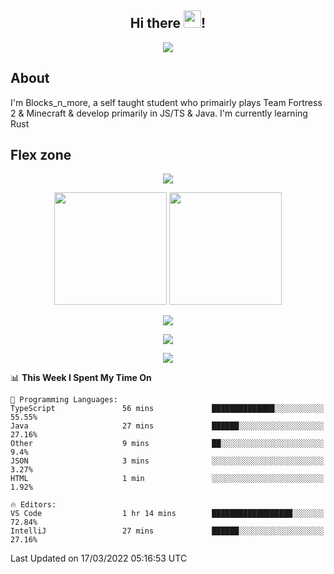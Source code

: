 <h2 align="center">
  Hi there <img src="https://media.giphy.com/media/hvRJCLFzcasrR4ia7z/giphy.gif" width="28">!
</h2>

<p align="center">
  <img src="https://forthebadge.com/images/badges/0-percent-optimized.svg">
</p>

## About
I'm Blocks_n_more, a self taught student who primairly plays Team Fortress 2 & Minecraft & develop primarily in JS/TS & Java. I'm currently learning Rust

## Flex zone
<p align="center">
 <img src="https://github-profile-summary-cards.vercel.app/api/cards/profile-details?username=Blocksnmore&theme=github_dark">
</p>
<p align="center">
 <img height="180em" src="https://github-readme-stats.vercel.app/api?username=Blocksnmore&show_icons=true&theme=dark&hide_border=true">
 <img height="180em" src="https://github-readme-stats.vercel.app/api/top-langs/?username=Blocksnmore&layout=compact&theme=dark&hide_border=true"> 
</p>
<p align="center">
 <img src="https://github-readme-streak-stats.herokuapp.com/?user=Blocksnmore&theme=dark&hide_border=true">
</p>
<p align="center">
 <img src="https://activity-graph.herokuapp.com/graph?username=Blocksnmore&theme=github&hide_border=true"> 
</p>
<p align="center">
 <img src="https://github-profile-trophy.vercel.app/?username=Blocksnmore&theme=nord">
</p>

<!--START_SECTION:waka-->
📊 **This Week I Spent My Time On** 

```text
💬 Programming Languages: 
TypeScript               56 mins             ██████████████░░░░░░░░░░░   55.55% 
Java                     27 mins             ██████░░░░░░░░░░░░░░░░░░░   27.16% 
Other                    9 mins              ██░░░░░░░░░░░░░░░░░░░░░░░   9.4% 
JSON                     3 mins              ░░░░░░░░░░░░░░░░░░░░░░░░░   3.27% 
HTML                     1 min               ░░░░░░░░░░░░░░░░░░░░░░░░░   1.92%

🔥 Editors: 
VS Code                  1 hr 14 mins        ██████████████████░░░░░░░   72.84% 
IntelliJ                 27 mins             ██████░░░░░░░░░░░░░░░░░░░   27.16%

```


 Last Updated on 17/03/2022 05:16:53 UTC
<!--END_SECTION:waka-->
